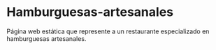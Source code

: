 # Hamburguesas-artesanales
Página web estática que represente a un restaurante especializado en hamburguesas artesanales.
